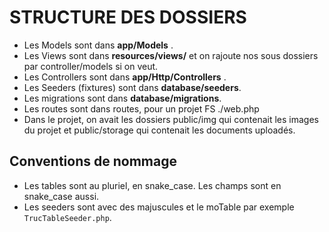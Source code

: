 # STRUCTURE DES DOSSIERS 

- Les Models sont dans **app/Models** .
- Les Views sont dans **resources/views/** et on rajoute nos sous dossiers par controller/models si on veut.
- Les Controllers sont dans **app/Http/Controllers** .
- Les Seeders (fixtures) sont dans **database/seeders**.
- Les migrations sont dans **database/migrations**.
- Les routes sont dans routes, pour un projet FS ./web.php
- Dans le projet, on avait les dossiers public/img qui contenait les images du projet et public/storage qui contenait les documents uploadés.

## Conventions de nommage
- Les tables sont au pluriel, en snake_case. Les champs sont en snake_case aussi.
- Les seeders sont avec des majuscules et le moTable par exemple  `TrucTableSeeder.php`.